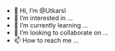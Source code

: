 - 👋 Hi, I’m @Utkarsl
- 👀 I’m interested in ...
- 🌱 I’m currently learning ...
- 💞️ I’m looking to collaborate on ...
- 📫 How to reach me ...

<!---
Utkarsl/Utkarsl is a ✨ special ✨ repository because its `README.md` (this file) appears on your GitHub profile.
You can click the Preview link to take a look at your changes.
--->
